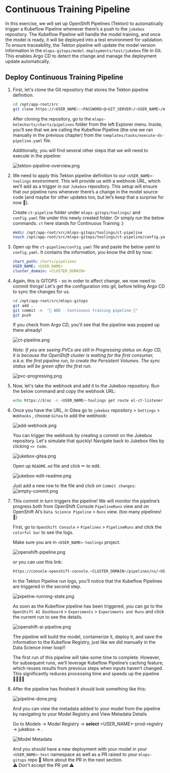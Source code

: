 # Continuous Training Pipeline

In this exercise, we will set up OpenShift Pipelines (Tekton) to automatically trigger a Kubeflow Pipeline whenever there’s a push to the `jukebox` repository. The Kubeflow Pipeline will handle the model training, and once the model is ready, it will be deployed into a test environment for validation. To ensure traceability, the Tekton pipeline will update the model version information in the `mlops-gitops/model-deployments/test/jukebox` file in Git. This enables Argo CD to detect the change and manage the deployment update automatically.


## Deploy Continuous Training Pipeline

1. First, let's clone the Git repository that stores the Tekton pipeline definition. 

    ```bash
    cd /opt/app-root/src
    git clone https://<USER_NAME>:<PASSWORD>@<GIT_SERVER>/<USER_NAME>/mlops-helmcharts.git
    ```

    After cloning the repository, go to the `mlops-helmcharts/charts/pipelines` folder from the left Explorer menu. Inside, you’ll see that we are calling the Kubeflow Pipeline (the one we ran manually in the previous chapter) from the `templates/tasks/execute-ds-pipeline.yaml` file.

    Additionally, you will find several other steps that we will need to execute in the pipeline:

    ![tekton-pipeline-overview.png](./images/tekton-pipeline-overview.png)

2. We need to apply this Tekton pipeline definition to our `<USER_NAME>-toolings` environment. This will provide us with a webhook URL, which we’ll add as a trigger in our `Jukebox` repository. This setup will ensure that our pipeline runs whenever there’s a change in the model source code (and maybe for other updates too, but let’s keep that a surprise for now 🤭).

    Create `ct-pipeline` folder under `mlops-gitops/toolings/` and `config.yaml` file under this newly created folder. Or simply run the below commands.
    `ct` here stands for Continuous Training :)

    ```bash
    mkdir /opt/app-root/src/mlops-gitops/toolings/ct-pipeline
    touch /opt/app-root/src/mlops-gitops/toolings/ct-pipeline/config.yaml
    ```

3. Open up the `ct-pipeline/config.yaml` file and paste the below yaml to `config.yaml`. It contains the information, you know the drill by now:

    ```yaml
    chart_path: charts/pipelines
    USER_NAME: <USER_NAME>
    cluster_domain: <CLUSTER_DOMAIN>
    ```

4. Again, this is GITOPS - so in order to affect change, we now need to commit things! Let's get the configuration into git, before telling Argo CD to sync the changes for us.

    ```bash
    cd /opt/app-root/src/mlops-gitops
    git add .
    git commit -m  "🥁 ADD - Continuous training pipeline 🥁"
    git push
    ```

    If you check from Argo CD, you'll see that the pipeline was popped up there already!

    ![ct-pipeline.png](./images/ct-pipeline.png)

    _Note: If you are seeing PVCs are still in Progressing status on Argo CD, it is because the OpenShift cluster is waiting for the first consumer, a.k.a. the first pipeline run, to create the Persistent Volumes. The sync status will be green after the first run._

    ![pvc-progressing.png](./images/pvc-progressing.png)

5. Now, let's take the webhook and add it to the Jukebox repository. Run the below command and copy the webhook URL:

    ```bash
    echo https://$(oc -n <USER_NAME>-toolings get route el-ct-listener --template='{{ .spec.host }}')
    ```

6. Once you have the URL, in Gitea go to `jukebox` repository > `Settings` > `Webhooks` , choose `Gitea` to add the webhook:

    ![add-webhook.png](./images/add-webhook.png)

    You can trigger the webhook by creating a commit on the Jukebox repository. Let's simulate that quickly!
    Navigate back to Jukebox files by clicking `<> Code`.
    
    ![jukebox-gitea.png](./images/jukebox-gitea.png)
    
    Open up `README.md` file and click ✏ to edit.
    
    ![jukebox-edit-readme.png](./images/jukebox-edit-readme.png)
    
    Just add a new row to the file and click on `Commit changes`:
    ![empty-commit.png](./images/empty-commit.png)

8. This commit in turn triggers the pipeline! We will monitor the pipeline’s progress both from OpenShift Console `PipelineRuns` view and on OpenShift AI’s `Data Science Pipeline` > `Runs` view. (too many pipelines!🙈)

    First, go to `OpenShift Console` > `Pipelines` > `PipelineRuns` and click the `colorful bar` to see the logs.

    Make sure you are in `<USER_NAME>-toolings` project.

    ![openshift-pipeline.png](./images/openshift-pipeline.png)

    or you can use this link:

    ```bash
    https://console-openshift-console.<CLUSTER_DOMAIN>/pipelines/ns/<USER_NAME>-toolings/pipeline-runs
    ```

    In the Tekton Pipeline run logs, you’ll notice that the Kubeflow Pipelines are triggered in the second step.

    ![pipeline-running-state.png](./images/pipeline-running-state.png)

    As soon as the Kubeflow pipeline has been triggered, you can go to the `OpenShift AI Dashboard` >  `Experiments` > `Experiments and Runs` and click the current run to see the details.

    ![openshift-ai-pipeline.png](./images/openshift-ai-pipeline.png)

    The pipeline will build the model, containerize it, deploy it, and save the information to the Kubeflow Registry, just like we did manually in the Data Science inner loop!!

    The first run of this pipeline will take some time to complete. However, for subsequent runs, we’ll leverage Kubeflow Pipeline’s caching feature, which reuses results from previous steps when inputs haven’t changed. This significantly reduces processing time and speeds up the pipeline 🧚‍♂️🧚‍♂️

9. After the pipeline has finished it should look something like this:

    ![pipeline-done.png](./images/pipeline-done.png)

    And you can view the metadata added to your model from the pipeline by navigating to your Model Registry and View Metadata Details
    
    Go to Models -> Model Registry -> **select** <USER_NAME>-prod-registry -> jukebox -> <Model Version Link>.

    ![Model Metadata](./images/model-metadata-info.png)

    And you should have a new deployment with your model in your `<USER_NAME>-test` namespace as well as a PR raised to your `mlops-gitops` repo 👏 More about the PR in the next section.  
    ⚠️ Don't accept the PR yet ⚠️
